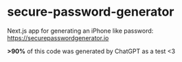 # secure-password-generator

Next.js app for generating an iPhone like password: https://securepasswordgenerator.io

**>90%** of this code was generated by ChatGPT as a test <3
